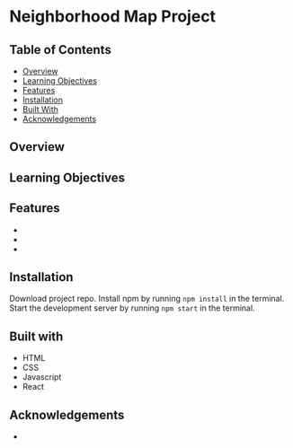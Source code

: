 # Neighborhood Map Project

## Table of Contents

* [Overview](#overview)
* [Learning Objectives](#learning-objectives)
* [Features](#features)
* [Installation](#installation)
* [Built With](#built-with)
* [Acknowledgements](#acknowledgements)

## Overview



## Learning Objectives



## Features

*
*
*

## Installation

Download project repo. Install npm by running `npm install` in the terminal. Start the development server by running `npm start` in the terminal.

## Built with

* HTML
* CSS
* Javascript
* React

## Acknowledgements

* []()
